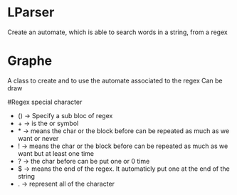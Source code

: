 # LParser
Create an automate, which is able to search words in a string, from a regex 

# Graphe
A class to create and to use the automate associated to the regex
Can be draw

#Regex special character
*  () -> Specify a sub bloc of regex
*  \+ -> is the or symbol
*  \* -> means the char or the block before can be repeated as much as we want or never
*  ! -> means the char or the block before can be repeated as much as we want but at least one time
*  ? -> the char before can be put one or 0 time
*  $ -> means the end of the regex. It automaticly put one at the end of the string
*  . -> represent all of the character

